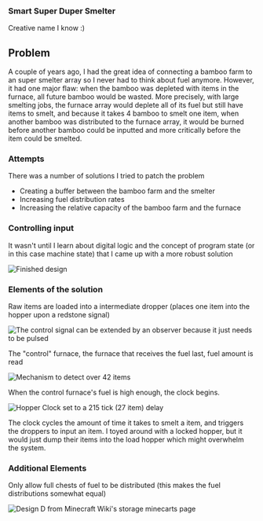 ### Smart Super Duper Smelter

Creative name I know :)

## Problem
A couple of years ago, I had the great idea of connecting a bamboo farm to an super smelter array so I never had to think about fuel anymore. However, it had one major flaw: when the bamboo was depleted with items in the furnace, all future bamboo would be wasted. More precisely, with large smelting jobs, the furnace array would deplete all of its fuel but still have items to smelt, and because it takes 4 bamboo to smelt one item, when another bamboo was distributed to the furnace array, it would be burned before another bamboo could be inputted and more critically before the item could be smelted. 

### Attempts
There was a number of solutions I tried to patch the problem
- Creating a buffer between the bamboo farm and the smelter
- Increasing fuel distribution rates
- Increasing the relative capacity of the bamboo farm and the furnace

### Controlling input
It wasn't until I learn about digital logic and the concept of program state (or in this case machine state) that I came up with a more robust solution 

![Finished design](../Images/2025-06-14_19.59.38.png)

### Elements of the solution
Raw items are loaded into a intermediate dropper (places one item into the hopper upon a redstone signal)  

![The control signal can be extended by an observer because it just needs to be pulsed](../Images/2025-06-14_19.59.22.png)

The "control" furnace, the furnace that receives the fuel last, fuel amount is read  

![Mechanism to detect over 42 items](../Images/2025-06-14_19.38.49_2.png)  

When the control furnace's fuel is high enough, the clock begins. 

![Hopper Clock set to a 215 tick (27 item) delay](../Images/2025-06-14_19.38.33.png)  

The clock cycles the amount of time it takes to smelt a item, and triggers the droppers to input an item. I toyed around with a locked hopper, but it would just dump their items into the load hopper which might overwhelm the system. 


### Additional Elements  
Only allow full chests of fuel to be distributed (this makes the fuel distributions somewhat equal)  

![Design D from Minecraft Wiki's storage minecarts page](../Images/2025-06-14_19.39.00.png)

